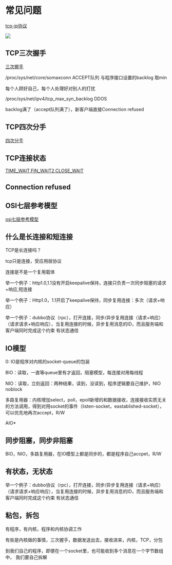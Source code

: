 # 常见问题

[tcp-ip协议](https://wyxxt.org.cn/archives/网络通信-tcp-ip模型详解.html)


![](https://oss.wyxxt.org.cn/images/2021/09/18/wp_editor_md_2c56594eaeaf453af80cb0256bac0208.jpg)



## TCP三次握手

[三次握手](https://wyxxt.org.cn/archives/网络通信-tcp-ip模型详解.html#3)

/proc/sys/net/core/somaxconn ACCEPT队列  与程序接口设置的backlog 取min

每个人顾好自己，每个人处理好对别人的打扰

/proc/sys/net/ipv4/tcp_max_syn_backlog DDOS

backlog满了（accept队列满了），新客户端直接Connection refused

## TCP四次分手

[四次分手](https://wyxxt.org.cn/archives/网络通信-tcp-ip模型详解.html#4)

## TCP连接状态

[TIME_WAIT,FIN_WAIT2,CLOSE_WAIT](https://wyxxt.org.cn/archives/网络io-2.html)

## Connection refused

## OSI七层参考模型

[osi七层参考模型](https://wyxxt.org.cn/archives/osi七层模型与tcp-ip协议.html)

## 什么是长连接和短连接

TCP是长连接吗？

tcp只是连接，受应用层协议

连接是不是一个复用载体

举一个例子：http1.0,1.1没有开启keepalive保持，连接只负责一次同步阻塞的请求+响应,短连接

举一个例子：Http1.0，1.1开启了keepalive保持，同步复用连接：多次（请求+响应）

举一个例子：dubbo协议（rpc），打开连接，同步/异步复用连接（请求+响应）（请求请求+响应响应），当复用连接的时候，异步复用消息的ID，而且服务端和客户端同时完成这个约束 有状态通信

## IO模型

0: IO是程序对内核的socket-queue的包装

BIO：读取，一直等queue里有才返回，阻塞模型，每连接对用每线程

NIO：读取，立刻返回：两种结果，读到，没读到，程序逻辑要自己维护，NIO noblock

多路复用器：内核增加select，poll，epoll新增的和数据接收，连接接收实质无关的方法调用，得到对用socket的事件（listen-socket，eastablished-socket），可以优先地再次accept，R/W

AIO*

## 同步阻塞，同步非阻塞

BIO，NIO，多路复用器，在IO模型上都是同步的，都是程序自己accpet，R/W

## 有状态，无状态

举一个例子：dubbo协议（rpc），打开连接，同步/异步复用连接（请求+响应）（请求请求+响应响应），当复用连接的时候，异步复用消息的ID，而且服务端和客户端同时完成这个约束 有状态通信

## 粘包，拆包

有程序，有内核，程序和内核协调工作

有些是内核做的事情，三次握手，数据发送出去，接收进来，内核，TCP，分包

到我们自己的程序，即便在一个socket里，也可能收到多个消息在一个字节数组中， 我们要自己拆解